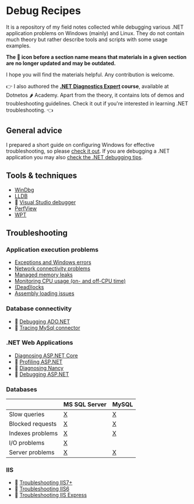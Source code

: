 
Debug Recipes
=============

It is a repository of my field notes collected while debugging various .NET application problems on Windows (mainly) and Linux. They do not contain much theory but rather describe tools and scripts with some usage examples.

**The :floppy_disk: icon before a section name means that materials in a given section are no longer updated and may be outdated.**

I hope you will find the materials helpful. Any contribution is welcome.

:point_right: I also authored the **[.NET Diagnostics Expert](https://diagnosticsexpert.com/?utm_source=debugrecipes&utm_medium=banner&utm_campaign=general) course**, available at  Dotnetos :hot_pepper: Academy. Apart from the theory, it contains lots of demos and troubleshooting guidelines. Check it out if you're interested in learning .NET troubleshooting. 👈

General advice
--------------

I prepared a short guide on configuring Windows for effective troubleshooting, so please [check it out](https://wtrace.net/guides/configuring-windows-for-effective-troubleshooting/). If you are debugging a .NET application you may also [check the .NET debugging tips](clr-debugging-tips.md).

Tools & techniques
------------------

- [WinDbg](debugging-using-windbg/windbg-field-notes.md)
- [LLDB](debugging-using-lldb/lldb-field-notes.md)
- :floppy_disk: [Visual Studio debugger](debugging-using-vs/README.md)
- [PerfView](tracing-using-perfview/perfview.md)
- [WPT](tracing-using-wpt/wpt.md)

Troubleshooting
---------------

### Application execution problems

- [Exceptions and Windows errors](exceptions/exceptions.md)
- [Network connectivity problems](network/network-tracing.md)
- [Managed memory leaks](memory/managed-memory-leaks.md)
- [Monitoring CPU usage (on- and off-CPU time)](cpu/monitoring-cpu-usage.md)
- [(Dead)locks](deadlocks/diagnosing-deadlocks.md)
- [Assembly loading issues](assemblies/clr-assemblies.md)

### Database connectivity

- :floppy_disk: [Debugging ADO.NET](ado.net/ado.net-debugging.md)
- :floppy_disk: [Tracing MySql connector](databases/mysql/mysql.net-connector-usage.md)

### .NET Web Applications

- [Diagnosing ASP.NET Core](asp.net-core/asp.net-core-troubleshooting.md)
- :floppy_disk: [Profiling ASP.NET](asp.net/asp.net-profiling.md)
- :floppy_disk: [Diagnosing Nancy](nancy/nancy-diagnostics.md)
- :floppy_disk: [Debugging ASP.NET](asp.net/asp.net-debugging.md)

### Databases

|     | MS SQL Server | MySQL |
| --- | --- | --- |
| Slow queries | [X](databases/mssqlserver/mssqlserver-querying.md) | [X](databases/mysql/mysql-querying.md) |
| Blocked requests | [X](databases/mssqlserver/mssqlserver-concurrency.md) | [X](databases/mysql/mysql-concurrency.md) |
| Indexes problems | [X](databases/mssqlserver/mssqlserver-indexes.md) | [X](databases/mysql/mysql-indexes.md) |
| I/O problems | [X](databases/mssqlserver/mssqlserver-troubleshooting-io.md) |  |
| Server problems | [X](databases/mssqlserver/mssqlserver-troubleshooting-server.md) | [X](databases/mysql/mysql-troubleshooting-server.md) |

### IIS

- :floppy_disk: [Troubleshooting IIS7+](iis/iis7up.md)
- :floppy_disk: [Troubleshooting IIS6](iis/iis6.md)
- :floppy_disk: [Troubleshooting IIS Express](iis/iisexpress.md)
